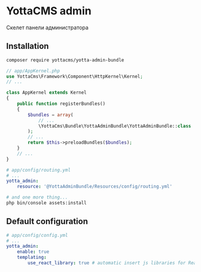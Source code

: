 # YottaCMS admin
Скелет панели администратора

## Installation
```Bash
composer require yottacms/yotta-admin-bundle
```
```PHP    
// app/AppKernel.php
use YottaCms\Framework\Component\HttpKernel\Kernel;
// ...

class AppKernel extends Kernel
{
    public function registerBundles()
    {
        $bundles = array(
            // ...
            \YottaCms\Bundle\YottaAdminBundle\YottaAdminBundle::class
        );
        // ...
        return $this->preloadBundles($bundles);
    }
    // ...
}
```
```YAML
# app/config/routing.yml
# ...
yotta_admin:
    resource: '@YottaAdminBundle/Resources/config/routing.yml'
```
```Bash
# and one more thing...
php bin/console assets:install
```

## Default configuration
```YAML
# app/config/config.yml
# ...
yotta_admin:
    enable: true
    templating:
        use_react_library: true # automatic insert js libraries for React in output html
```
